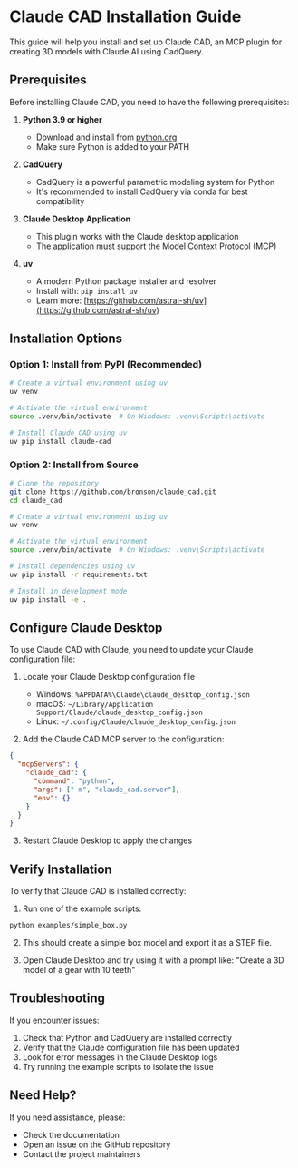 # Claude CAD Installation Guide

This guide will help you install and set up Claude CAD, an MCP plugin for creating 3D models with Claude AI using CadQuery.

## Prerequisites

Before installing Claude CAD, you need to have the following prerequisites:

1. **Python 3.9 or higher**
   - Download and install from [python.org](https://www.python.org/downloads/)
   - Make sure Python is added to your PATH

2. **CadQuery**
   - CadQuery is a powerful parametric modeling system for Python
   - It's recommended to install CadQuery via conda for best compatibility

3. **Claude Desktop Application**
   - This plugin works with the Claude desktop application
   - The application must support the Model Context Protocol (MCP)

4. **uv**
   - A modern Python package installer and resolver
   - Install with: `pip install uv`
   - Learn more: [https://github.com/astral-sh/uv](https://github.com/astral-sh/uv)

## Installation Options

### Option 1: Install from PyPI (Recommended)

```bash
# Create a virtual environment using uv
uv venv

# Activate the virtual environment
source .venv/bin/activate  # On Windows: .venv\Scripts\activate

# Install Claude CAD using uv
uv pip install claude-cad
```

### Option 2: Install from Source

```bash
# Clone the repository
git clone https://github.com/bronson/claude_cad.git
cd claude_cad

# Create a virtual environment using uv
uv venv

# Activate the virtual environment
source .venv/bin/activate  # On Windows: .venv\Scripts\activate

# Install dependencies using uv
uv pip install -r requirements.txt

# Install in development mode
uv pip install -e .
```

## Configure Claude Desktop

To use Claude CAD with Claude, you need to update your Claude configuration file:

1. Locate your Claude Desktop configuration file
   - Windows: `%APPDATA%\Claude\claude_desktop_config.json`
   - macOS: `~/Library/Application Support/Claude/claude_desktop_config.json`
   - Linux: `~/.config/Claude/claude_desktop_config.json`

2. Add the Claude CAD MCP server to the configuration:

```json
{
  "mcpServers": {
    "claude_cad": {
      "command": "python",
      "args": ["-m", "claude_cad.server"],
      "env": {}
    }
  }
}
```

3. Restart Claude Desktop to apply the changes

## Verify Installation

To verify that Claude CAD is installed correctly:

1. Run one of the example scripts:

```bash
python examples/simple_box.py
```

2. This should create a simple box model and export it as a STEP file.

3. Open Claude Desktop and try using it with a prompt like:
   "Create a 3D model of a gear with 10 teeth"

## Troubleshooting

If you encounter issues:

1. Check that Python and CadQuery are installed correctly
2. Verify that the Claude configuration file has been updated
3. Look for error messages in the Claude Desktop logs
4. Try running the example scripts to isolate the issue

## Need Help?

If you need assistance, please:
- Check the documentation
- Open an issue on the GitHub repository
- Contact the project maintainers
